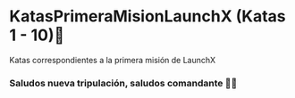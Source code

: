 # KatasPrimeraMisionLaunchX (Katas 1 - 10)🚀
Katas correspondientes a la primera misión de LaunchX

### Saludos nueva tripulación, saludos comandante 👨‍🚀
